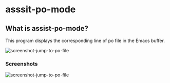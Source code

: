 # asssit-po-mode

## What is assist-po-mode?

This program displays the corresponding line of po file in the Emacs buffer.

![screenshot-jump-to-po-file](https://cacoo.com/diagrams/AVAmgqMyVsValX2g-1A11D.png?width=600)

### Screenshots

![screenshot-jump-to-po-file](https://cacoo.com/diagrams/AVAmgqMyVsValX2g-1A11D.png?width=600)

